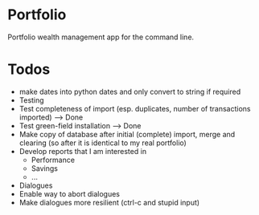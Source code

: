 Portfolio
=========

Portfolio wealth management app for the command line.

Todos
=====
* make dates into python dates and only convert to string if required
* Testing
 * Test completeness of import (esp. duplicates, number of transactions imported) --> Done
 * Test green-field installation --> Done
 * Make copy of database after initial (complete) import, merge and clearing (so after it is identical to my real portfolio)
* Develop reports that I am interested in
  * Performance
  * Savings
  * ...
* Dialogues
 * Enable way to abort dialogues
 * Make dialogues more resilient (ctrl-c and stupid input) 
